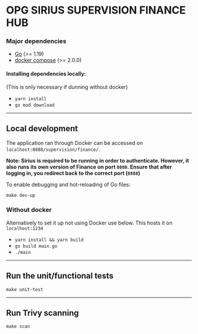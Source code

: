 # OPG SIRIUS SUPERVISION FINANCE HUB

### Major dependencies

- [Go](https://golang.org/) (>= 1.19)
- [docker compose](https://docs.docker.com/compose/install/) (>= 2.0.0)

#### Installing dependencies locally:
(This is only necessary if dunning without docker)

- `yarn install`
- `go mod download`
---

## Local development

The application ran through Docker can be accessed on `localhost:8888/supervision/finance/`.

**Note: Sirius is required to be running in order to authenticate. However, it also runs its own version of Finance on port `8080`.
Ensure that after logging in, you redirect back to the correct port (`8888`)**

To enable debugging and hot-reloading of Go files:

`make dev-up`

### Without docker

Alternatively to set it up not using Docker use below. This hosts it on `localhost:1234`

- `yarn install && yarn build `
- `go build main.go `
- `./main `

-------------------------------------------------------------------
## Run the unit/functional tests

`make unit-test`

-------------------------------------------------------------------
## Run Trivy scanning

`make scan`
